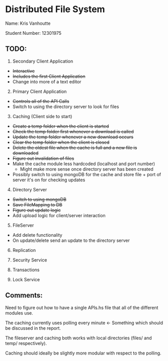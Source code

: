 # Distributed File System

Name: Kris Vanhoutte

Student Number: 12301975

## TODO:

1. Secondary Client Application

- ~~Interactive~~
- ~~Includes the first Client Application~~
- Change into more of a text editor

2. Primary Client Application

- ~~Controls all of the API Calls~~
- Switch to using the directory server to look for files

3. Caching (Client side to start)

- ~~Create a temp folder when the client is started~~
- ~~Check the temp folder first whenever a download is called~~
- ~~Update the temp folder whenever a new download occurs~~
- ~~Clear the temp folder when the client is closed~~
- ~~Delete the oldest file when the cache is full and a new file is downloaded~~
- ~~Figure out invalidation of files~~
- Make the cache module less hardcoded (localhost and port number)
  * Might make more sense once directory server has been created
- Possibly switch to using mongoDB for the cache and store file + port of server it's on for checking updates

4. Directory Server

- ~~Switch to using mongoDB~~
- ~~Save FileMapping to DB~~
- ~~Figure out update logic~~
- Add upload logic for client/server interaction

5. FileServer
- Add delete functionality
- On update/delete send an update to the directory server

6. Replication

7. Security Service

8. Transactions

9. Lock Service

## Comments:

Need to figure out how to have a single APIs.hs file that all of the different modules use.

The caching currently uses polling every minute <- Something which should be discussed in the report.

The fileserver and caching both works with local directories (files/ and temp/ respectively).

Caching should ideally be slightly more modular with respect to the polling.


